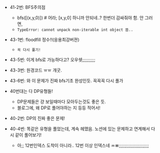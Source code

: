- 41-2번: BFS주의점
  - bfs([(x,y,0)]) # 어라; [x,y,0] 하니까 안되네..? 한번더 감싸줘야 함. 안 그러면,
  - `TypeError: cannot unpack non-iterable int object 뜸..`

- 43-1번: floodfill 정수!!(응용최강버젼)
  - `꼭 다시 풀기!`

- 43-5번: 이게 bfs로 가능하다고? 오우쉣;;;;;;;;;;

- 43-3번: 원경코드 ㅠㅠ 개굿. 
- 43-6번: 와 이 문제가 진짜 bfs기초 완성인듯. 꼭꼭꼭 다시 풀가

- 40번대는 다 DP유형들!
  - DP문제들은 걍 보일때마다 모아두는것도 좋은 듯. 
  - 블로그에, 왜 DP로 풀어야하는 지 등등 적어서!
- 40-2번: DP의 진짜 좋은 문제!
- 40-4번: 똑같은 유형을 풀었는데, 계속 헤맸음. 노션에 있는 문제하고 연계해서 다시 같이 풀어보기!
  - 아;; 12번인덱스 도착이 아니라.. 12번 이상 인덱스네 ㅆㅃ;;;;;;;;;;;;;;;;;;;;;;;